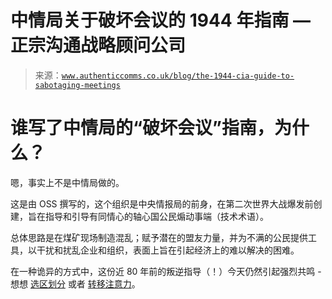 <!--yml

类别：未分类

日期：2024-05-27 15:00:11

-->

# 中情局关于破坏会议的 1944 年指南 — 正宗沟通战略顾问公司

> 来源：[`www.authenticcomms.co.uk/blog/the-1944-cia-guide-to-sabotaging-meetings`](https://www.authenticcomms.co.uk/blog/the-1944-cia-guide-to-sabotaging-meetings)

# 谁写了中情局的“破坏会议”指南，为什么？

嗯，事实上不是中情局做的。

这是由 OSS 撰写的，这个组织是中央情报局的前身，在第二次世界大战爆发前创建，旨在指导和引导有同情心的轴心国公民煽动事端（技术术语）。

总体思路是在煤矿现场制造混乱；赋予潜在的盟友力量，并为不满的公民提供工具，以干扰和扰乱企业和组织，表面上旨在引起经济上的难以解决的困难。

在一种诡异的方式中，这份近 80 年前的叛逆指导（！）今天仍然引起强烈共鸣 - 想想 [选区划分](https://www.youtube.com/watch?v=A-4dIImaodQ) 或者 [转移注意力](https://www.bbc.co.uk/news/world-us-canada-38045852)。
